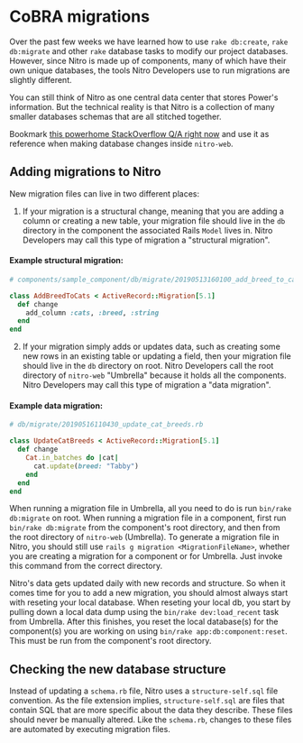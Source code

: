 # CoBRA migrations

Over the past few weeks we have learned how to use `rake db:create`, `rake db:migrate` and other `rake` database tasks to modify our project databases. However, since Nitro is made up of components, many of which have their own unique databases, the tools Nitro Developers use to run migrations are slightly different.

You can still think of Nitro as one central data center that stores Power's information. But the technical reality is that Nitro is a collection of many smaller databases schemas that are all stitched together.

Bookmark [this powerhome StackOverflow Q/A right now](https://stackoverflow.com/c/powerhome/questions/114) and use it as reference when making database changes inside `nitro-web`.

## Adding migrations to Nitro

New migration files can live in two different places:

1. If your migration is a structural change, meaning that you are adding a column or creating a new table, your migration file should live in the `db` directory in the component the associated Rails `Model` lives in. Nitro Developers may call this type of migration a "structural migration".

#### Example structural migration:

```ruby
# components/sample_component/db/migrate/20190513160100_add_breed_to_cats.rb

class AddBreedToCats < ActiveRecord::Migration[5.1]
  def change
    add_column :cats, :breed, :string
  end
end
```

2. If your migration simply adds or updates data, such as creating some new rows in an existing table or updating a field, then your migration file should live in the `db` directory on root. Nitro Developers call the root directory of `nitro-web` "Umbrella" because it holds all the components. Nitro Developers may call this type of migration a "data migration".

#### Example data migration:

```ruby
# db/migrate/20190516110430_update_cat_breeds.rb

class UpdateCatBreeds < ActiveRecord::Migration[5.1]
  def change
    Cat.in_batches do |cat|
      cat.update(breed: "Tabby")
    end
  end
end
```

When running a migration file in Umbrella, all you need to do is run `bin/rake db:migrate` on root. When running a migration file in a component, first run `bin/rake db:migrate` from the component's root directory, and then from the root directory of `nitro-web` (Umbrella). To generate a migration file in Nitro, you should still use `rails g migration <MigrationFileName>`, whether you are creating a migration for a component or for Umbrella. Just invoke this command from the correct directory.

Nitro's data gets updated daily with new records and structure. So when it comes time for you to add a new migration, you should almost always start with reseting your local database. When reseting your local db, you start by pulling down a local data dump using the `bin/rake dev:load_recent` task from Umbrella. After this finishes, you reset the local database(s) for the component(s) you are working on using `bin/rake app:db:component:reset`. This must be run from the component's root directory.

## Checking the new database structure

Instead of updating a `schema.rb` file, Nitro uses a `structure-self.sql` file convention. As the file extension implies, `structure-self.sql` are files that contain SQL that are more specific about the data they describe. These files should never be manually altered. Like the `schema.rb`, changes to these files are automated by executing migration files.
